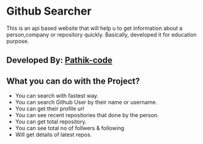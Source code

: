 # Github Searcher
This is an api based website that will help u to get information about a person,company or repository quickly. 
Basically, developed it for education purpose.

## Developed By: [Pathik-code](github.com/Pathik-code) 

## What you can do with the Project? 
- You can search with fastest way.
- You can search Github User by their name or username.
- You can get their profile url
- You can see recent repositories that done by the person.
- You can get total repository. 
- You can see total no of follwers & following 
- Will get details of latest repos.
